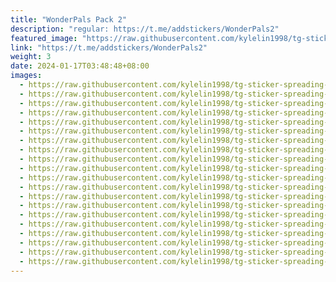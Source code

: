 ```yaml
---
title: "WonderPals Pack 2"
description: "regular: https://t.me/addstickers/WonderPals2"
featured_image: "https://raw.githubusercontent.com/kylelin1998/tg-sticker-spreading-worldwide-images/main/img/10957586-004a-4c98-9b61-3ded3d7590f1.jpg"
link: "https://t.me/addstickers/WonderPals2"
weight: 3
date: 2024-01-17T03:48:48+08:00
images:
  - https://raw.githubusercontent.com/kylelin1998/tg-sticker-spreading-worldwide-images/main/img/10957586-004a-4c98-9b61-3ded3d7590f1.jpg
  - https://raw.githubusercontent.com/kylelin1998/tg-sticker-spreading-worldwide-images/main/img/7b86b97d-e5eb-489b-aeca-e244fcfde524.jpg
  - https://raw.githubusercontent.com/kylelin1998/tg-sticker-spreading-worldwide-images/main/img/a6c0d942-4da1-4ac2-a6fa-21f6014e8477.jpg
  - https://raw.githubusercontent.com/kylelin1998/tg-sticker-spreading-worldwide-images/main/img/a8dd8dd6-dc5b-4a19-889a-cb3b203b1d2a.jpg
  - https://raw.githubusercontent.com/kylelin1998/tg-sticker-spreading-worldwide-images/main/img/a3088271-6dd2-41e1-abaa-c95e9e606ed7.jpg
  - https://raw.githubusercontent.com/kylelin1998/tg-sticker-spreading-worldwide-images/main/img/1c8e156b-9aed-4b4f-b7a8-23cb7f77037f.jpg
  - https://raw.githubusercontent.com/kylelin1998/tg-sticker-spreading-worldwide-images/main/img/1f2b1911-5255-45d1-be3a-38590a9d92b7.jpg
  - https://raw.githubusercontent.com/kylelin1998/tg-sticker-spreading-worldwide-images/main/img/07b84880-5854-451d-b047-9c376e7f8c3d.jpg
  - https://raw.githubusercontent.com/kylelin1998/tg-sticker-spreading-worldwide-images/main/img/47469cfa-8a9c-4ddc-baac-6fd2af6f6127.jpg
  - https://raw.githubusercontent.com/kylelin1998/tg-sticker-spreading-worldwide-images/main/img/6cf464f3-88d7-4a39-aa5d-42353a37b2db.jpg
  - https://raw.githubusercontent.com/kylelin1998/tg-sticker-spreading-worldwide-images/main/img/099fad33-c836-47f8-93ea-ddd1877bf765.jpg
  - https://raw.githubusercontent.com/kylelin1998/tg-sticker-spreading-worldwide-images/main/img/c65bd242-f95f-4243-afa0-79f1665c1adf.jpg
  - https://raw.githubusercontent.com/kylelin1998/tg-sticker-spreading-worldwide-images/main/img/6d188a60-c4d5-478a-a0b8-76c03db16a4e.jpg
  - https://raw.githubusercontent.com/kylelin1998/tg-sticker-spreading-worldwide-images/main/img/9355618c-cdb1-4a15-aab5-ea394f254d4c.jpg
  - https://raw.githubusercontent.com/kylelin1998/tg-sticker-spreading-worldwide-images/main/img/96966814-0c8b-440b-899f-adad7687bed9.jpg
  - https://raw.githubusercontent.com/kylelin1998/tg-sticker-spreading-worldwide-images/main/img/ba969e65-55cc-4e7b-a038-d7d4ea783db7.jpg
  - https://raw.githubusercontent.com/kylelin1998/tg-sticker-spreading-worldwide-images/main/img/c5278f7b-d26c-4655-b6f8-a7715e0608f1.jpg
  - https://raw.githubusercontent.com/kylelin1998/tg-sticker-spreading-worldwide-images/main/img/bc04b892-7241-489e-a09d-18cdf0c7a562.jpg
  - https://raw.githubusercontent.com/kylelin1998/tg-sticker-spreading-worldwide-images/main/img/99a3c33c-6b21-472b-9253-980214f627ce.jpg
  - https://raw.githubusercontent.com/kylelin1998/tg-sticker-spreading-worldwide-images/main/img/f588de40-abec-4c08-b397-97dc3a3efffd.jpg
---
```

